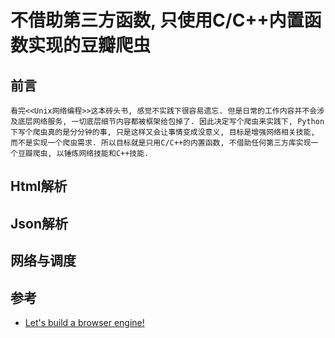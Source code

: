 # 不借助第三方函数, 只使用C/C++内置函数实现的豆瓣爬虫

## 前言

    看完<<Unix网络编程>>这本砖头书, 感觉不实践下很容易遗忘. 但是日常的工作内容并不会涉及底层网络服务, 一切底层细节内容都被框架给包掉了. 因此决定写个爬虫来实践下, Python下写个爬虫真的是分分钟的事, 只是这样又会让事情变成没意义, 目标是增强网络相关技能, 而不是实现一个爬虫需求. 所以目标就是只用C/C++的内置函数, 不借助任何第三方库实现一个豆瓣爬虫, 以锤炼网络技能和C++技能.

## Html解析
## Json解析
## 网络与调度
## 参考

+ [Let's build a browser engine!](https://limpet.net/mbrubeck/2014/08/08/toy-layout-engine-1.html)
